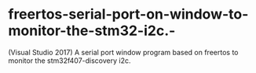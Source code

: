 # freertos-serial-port-on-window-to-monitor-the-stm32-i2c.-
(Visual Studio 2017) A serial port window program based on freertos to monitor the stm32f407-discovery i2c. 
